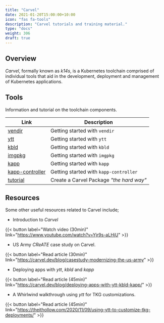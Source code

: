 ```yaml
---
title: "Carvel"
date: 2021-01-20T15:00:00+10:00
icon: "fas fa-tools"
description: "Carvel tutorials and training material."
type: "docs"
weight: 306
draft: true
---
```


## Overview

_Carvel_, formally known as _k14s_, is a Kubernetes toolchain comprised of individual tools that aid in the development, deployment and management of Kubernetes applications.

## Tools

Information and tutorial on the toolchain components.

| Link                               | Description                              |
| ---------------------------------- | ---------------------------------------- |
| [vendir](vendir)                   | Getting started with `vendir`            |
| [ytt](ytt)                         | Getting started with `ytt`               |
| [kbld](kbld)                       | Getting started with `kbld`              |
| [imgpkg](imgpkg)                   | Getting started with `imgpkg`            |
| [kapp](kapp)                       | Getting started with `kapp`              |
| [kapp-controller](kapp-controller) | Getting started with `kapp-controller`   |
| [tutorial](tutorial)               | Create a Carvel Package _"the hard way"_ |

## Resources

Some other useful resources related to Carvel include;

- Introduction to _Carvel_

{{< button label="Watch video (30min)" link="https://www.youtube.com/watch?v=Yjr9s-aLHjU" >}}
<br/>

- US Army _CReATE_ case study on Carvel.

{{< button label="Read article (30min)" link="https://carvel.dev/blog/casestudy-modernizing-the-us-army" >}}
<br/>

- Deploying apps with _ytt_, _kbld_ and _kapp_

{{< button label="Read article (45min)" link="https://carvel.dev/blog/deploying-apps-with-ytt-kbld-kapp/" >}}
<br/>

- A Whirlwind walkthrough using _ytt_ for TKG customizations.

{{< button label="Read article (45min)" link="https://theithollow.com/2020/11/09/using-ytt-to-customize-tkg-deployments/" >}}
<br/>
